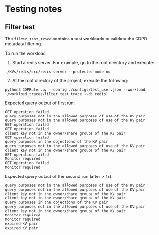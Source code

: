 # Testing notes

## Filter test
The `filter_test_trace` contains a test workloads to validate the GDPR metadata filtering.

To run the workload:
1. Start a redis server. For example, go to the root directory and execute:
```
./KVs/redis/src/redis-server --protected-mode no
```

2. At the root directory of the project, execute the following:
```
python3 GDPRuler.py --config ./configs/test_user.json --workload ./workload_traces/filter_test_trace --db redis`
```

Expected query output of first run:
```
GET operation failed
query purposes not in the allowed purposes of use of the KV pair
query purposes not in the allowed purposes of use of the KV pair
GET operation failed
GET operation failed
client key not in the owner/share groups of the KV pair
GET operation failed
query purposes in the objections of the KV pair
query purposes not in the allowed purposes of use of the KV pair
client key not in the owner/share groups of the KV pair
GET operation failed
Monitor required
GET operation failed
Monitor required
```

Expected query output of the second run (after > 1s):
```
query purposes not in the allowed purposes of use of the KV pair
query purposes not in the allowed purposes of use of the KV pair
client key not in the owner/share groups of the KV pair
client key not in the owner/share groups of the KV pair
query purposes in the objections of the KV pair
query purposes not in the allowed purposes of use of the KV pair
client key not in the owner/share groups of the KV pair
Monitor required
Monitor required
expired KV pair
expired KV pair
```